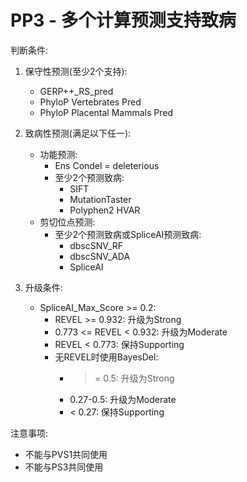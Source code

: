 # PP3 - 多个计算预测支持致病

判断条件:
1. 保守性预测(至少2个支持):
   - GERP++_RS_pred
   - PhyloP Vertebrates Pred
   - PhyloP Placental Mammals Pred

2. 致病性预测(满足以下任一):
   - 功能预测:
     - Ens Condel = deleterious
     - 至少2个预测致病:
       - SIFT
       - MutationTaster
       - Polyphen2 HVAR
   - 剪切位点预测:
     - 至少2个预测致病或SpliceAI预测致病:
       - dbscSNV_RF
       - dbscSNV_ADA
       - SpliceAI

3. 升级条件:
   - SpliceAI_Max_Score >= 0.2:
     - REVEL >= 0.932: 升级为Strong
     - 0.773 <= REVEL < 0.932: 升级为Moderate
     - REVEL < 0.773: 保持Supporting
     - 无REVEL时使用BayesDel:
       - >= 0.5: 升级为Strong
       - 0.27-0.5: 升级为Moderate
       - < 0.27: 保持Supporting

注意事项:
- 不能与PVS1共同使用
- 不能与PS3共同使用 